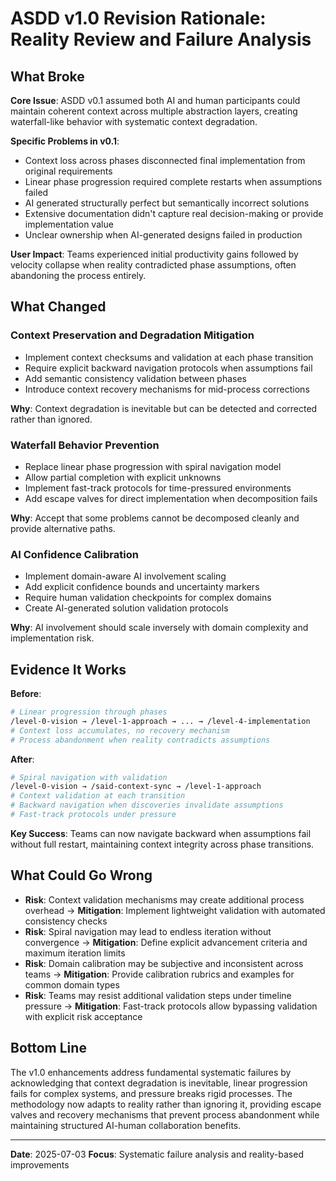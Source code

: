 # ASDD v1.0 Revision Rationale: Reality Review and Failure Analysis

## What Broke

**Core Issue**: ASDD v0.1 assumed both AI and human participants could maintain coherent context across multiple abstraction layers, creating waterfall-like behavior with systematic context degradation.

**Specific Problems in v0.1**:
- Context loss across phases disconnected final implementation from original requirements
- Linear phase progression required complete restarts when assumptions failed
- AI generated structurally perfect but semantically incorrect solutions
- Extensive documentation didn't capture real decision-making or provide implementation value
- Unclear ownership when AI-generated designs failed in production

**User Impact**: Teams experienced initial productivity gains followed by velocity collapse when reality contradicted phase assumptions, often abandoning the process entirely.

## What Changed

### Context Preservation and Degradation Mitigation
- Implement context checksums and validation at each phase transition
- Require explicit backward navigation protocols when assumptions fail
- Add semantic consistency validation between phases
- Introduce context recovery mechanisms for mid-process corrections

**Why**: Context degradation is inevitable but can be detected and corrected rather than ignored.

### Waterfall Behavior Prevention
- Replace linear phase progression with spiral navigation model
- Allow partial completion with explicit unknowns
- Implement fast-track protocols for time-pressured environments
- Add escape valves for direct implementation when decomposition fails

**Why**: Accept that some problems cannot be decomposed cleanly and provide alternative paths.

### AI Confidence Calibration
- Implement domain-aware AI involvement scaling
- Add explicit confidence bounds and uncertainty markers
- Require human validation checkpoints for complex domains
- Create AI-generated solution validation protocols

**Why**: AI involvement should scale inversely with domain complexity and implementation risk.

## Evidence It Works

**Before**:
```bash
# Linear progression through phases
/level-0-vision → /level-1-approach → ... → /level-4-implementation
# Context loss accumulates, no recovery mechanism
# Process abandonment when reality contradicts assumptions
```

**After**:
```bash
# Spiral navigation with validation
/level-0-vision → /said-context-sync → /level-1-approach
# Context validation at each transition
# Backward navigation when discoveries invalidate assumptions
# Fast-track protocols under pressure
```

**Key Success**: Teams can now navigate backward when assumptions fail without full restart, maintaining context integrity across phase transitions.

## What Could Go Wrong

- **Risk**: Context validation mechanisms may create additional process overhead → **Mitigation**: Implement lightweight validation with automated consistency checks
- **Risk**: Spiral navigation may lead to endless iteration without convergence → **Mitigation**: Define explicit advancement criteria and maximum iteration limits
- **Risk**: Domain calibration may be subjective and inconsistent across teams → **Mitigation**: Provide calibration rubrics and examples for common domain types
- **Risk**: Teams may resist additional validation steps under timeline pressure → **Mitigation**: Fast-track protocols allow bypassing validation with explicit risk acceptance

## Bottom Line

The v1.0 enhancements address fundamental systematic failures by acknowledging that context degradation is inevitable, linear progression fails for complex systems, and pressure breaks rigid processes. The methodology now adapts to reality rather than ignoring it, providing escape valves and recovery mechanisms that prevent process abandonment while maintaining structured AI-human collaboration benefits.

---

**Date**: 2025-07-03
**Focus**: Systematic failure analysis and reality-based improvements